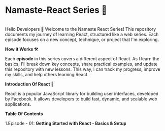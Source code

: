 # Namaste-React Series 🚀
<br>
Hello Developers 👋 Welcome to the Namaste React Series! This repository documents my journey of learning React, structured like a web series. Each episode focuses on a new concept, technique, or project that I'm exploring. 

**How it Works ⚒️**
<br>

Each **episode** in this series covers a different aspect of React. As I learn the basics, I'll break down key concepts, share practical examples, and update this repository with new lessons. This way, I can track my progress, improve my skills, and help others learning React.

**Introduction Of React 🚀**
<br>

React is a popular JavaScript library for building user interfaces, developed by Facebook. It allows developers to build fast, dynamic, and scalable web applications.

**Table Of Contents**
<br>

1.Episode - 01: **Getting Started with React - Basics & Setup** 
